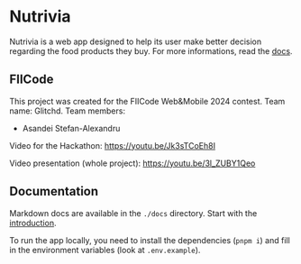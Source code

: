 # Nutrivia

Nutrivia is a web app designed to help its user make better decision regarding the food products they buy. For more informations, read the [docs](./docs/introduction.md).

## FIICode

This project was created for the FIICode Web&Mobile 2024 contest. Team name: Glitchd. Team members:

- Asandei Stefan-Alexandru

Video for the Hackathon: https://youtu.be/Jk3sTCoEh8I

Video presentation (whole project): https://youtu.be/3l_ZUBY1Qeo

## Documentation

Markdown docs are available in the `./docs` directory. Start with the [introduction](./docs/introduction.md).

To run the app locally, you need to install the dependencies (`pnpm i`) and fill in the environment variables (look at `.env.example`).
